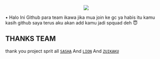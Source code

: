 <p align="center">
  <img src="https://user-images.githubusercontent.com/108317238/176089123-7fcaefb0-2c34-4c03-bf2a-f8123b436bb5.jpg" />
</p>

• Halo Ini Github para team ikawa jika mua join ke gc ya habis itu kamu kasih github saya terus aku akan add kamu jadi spquad deh 😇

## THANKS TEAM
thank you project sprit all [`SASHA`](https://github.com/LyliaSasha) And [`LION`](https://github.com/LionSuzune) And [`ZUIKAKU`](https://github.com/JulianZuikaku)
